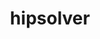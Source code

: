 ---
title: "hipsolver"
layout: cache
categories: [package, develop]
meta: {"compilers": ["gcc@13.2.0"], "num_specs": 25, "num_specs_by_stack": {"ml-linux-x86_64-rocm": 25, "root": 25}, "oss": ["ubuntu24.04"], "platforms": ["linux"], "stacks": ["ml-linux-x86_64-rocm", "root"], "targets": ["x86_64_v3"], "versions": ["6.1.2", "6.3.3"]}
spec_details: [{"compiler": "gcc@13.2.0", "hash": "2noocozu4uzvypptee4zq5ae4c3pt45a", "os": "ubuntu24.04", "platform": "linux", "size": "-", "stacks": ["ml-linux-x86_64-rocm", "root"], "target": "x86_64_v3", "variants": ["amdgpu_target:=gfx90a", "~asan", "build_system=cmake", "build_type=Release", "~cuda", "generator=make", "~ipo", "patches:=d9ef5be", "+rocm"], "versions": ["6.1.2"]}, {"compiler": "gcc@13.2.0", "hash": "5qkdvh2zfle2mzk2sukr3tlvibwhpqf7", "os": "ubuntu24.04", "platform": "linux", "size": "-", "stacks": ["ml-linux-x86_64-rocm", "root"], "target": "x86_64_v3", "variants": ["amdgpu_target:=gfx90a", "~asan", "build_system=cmake", "build_type=Release", "~cuda", "generator=make", "~ipo", "patches:=d9ef5be", "+rocm"], "versions": ["6.1.2"]}, {"compiler": "gcc@13.2.0", "hash": "5xeadpyrqmpajiudmloodqfbs2awv4yf", "os": "ubuntu24.04", "platform": "linux", "size": "-", "stacks": ["ml-linux-x86_64-rocm", "root"], "target": "x86_64_v3", "variants": ["amdgpu_target:=gfx90a", "~asan", "build_system=cmake", "build_type=Release", "~cuda", "generator=make", "~ipo", "patches:=d9ef5be", "+rocm"], "versions": ["6.1.2"]}, {"compiler": "gcc@13.2.0", "hash": "67df5wr2bvxrzhg25t652x3ebhuq2ufu", "os": "ubuntu24.04", "platform": "linux", "size": "-", "stacks": ["ml-linux-x86_64-rocm", "root"], "target": "x86_64_v3", "variants": ["amdgpu_target:=gfx90a", "~asan", "build_system=cmake", "build_type=Release", "~cuda", "generator=make", "~ipo", "+rocm"], "versions": ["6.3.3"]}, {"compiler": "gcc@13.2.0", "hash": "6zf2azpibenhlioljt3dt7gibjky5xpr", "os": "ubuntu24.04", "platform": "linux", "size": "-", "stacks": ["ml-linux-x86_64-rocm", "root"], "target": "x86_64_v3", "variants": ["amdgpu_target:=gfx90a", "~asan", "build_system=cmake", "build_type=Release", "~cuda", "generator=make", "~ipo", "patches:=d9ef5be", "+rocm"], "versions": ["6.1.2"]}, {"compiler": "gcc@13.2.0", "hash": "7c2rznas252kgvc6akva2gksbcyrpa4s", "os": "ubuntu24.04", "platform": "linux", "size": "-", "stacks": ["ml-linux-x86_64-rocm", "root"], "target": "x86_64_v3", "variants": ["amdgpu_target:=gfx90a", "~asan", "build_system=cmake", "build_type=Release", "~cuda", "generator=make", "~ipo", "+rocm"], "versions": ["6.3.3"]}, {"compiler": "gcc@13.2.0", "hash": "7jm45mb3rwyistadq6wsph64inrepqvc", "os": "ubuntu24.04", "platform": "linux", "size": "-", "stacks": ["ml-linux-x86_64-rocm", "root"], "target": "x86_64_v3", "variants": ["amdgpu_target:=gfx90a", "~asan", "build_system=cmake", "build_type=Release", "~cuda", "generator=make", "~ipo", "patches:=d9ef5be", "+rocm"], "versions": ["6.1.2"]}, {"compiler": "gcc@13.2.0", "hash": "a5vzsb2n7yrph6q7qfxqudaufe7yiwec", "os": "ubuntu24.04", "platform": "linux", "size": "-", "stacks": ["ml-linux-x86_64-rocm", "root"], "target": "x86_64_v3", "variants": ["amdgpu_target:=gfx90a", "~asan", "build_system=cmake", "build_type=Release", "~cuda", "generator=make", "~ipo", "patches:=d9ef5be", "+rocm"], "versions": ["6.1.2"]}, {"compiler": "gcc@13.2.0", "hash": "aolaizm5scviylh2433r2mtriumcplrh", "os": "ubuntu24.04", "platform": "linux", "size": "-", "stacks": ["ml-linux-x86_64-rocm", "root"], "target": "x86_64_v3", "variants": ["amdgpu_target:=gfx90a", "~asan", "build_system=cmake", "build_type=Release", "~cuda", "generator=make", "~ipo", "patches:=d9ef5be", "+rocm"], "versions": ["6.1.2"]}, {"compiler": "gcc@13.2.0", "hash": "awmq5sxxib5a7hjnrblvn7ae4zk4o5g6", "os": "ubuntu24.04", "platform": "linux", "size": "-", "stacks": ["ml-linux-x86_64-rocm", "root"], "target": "x86_64_v3", "variants": ["amdgpu_target:=gfx90a", "~asan", "build_system=cmake", "build_type=Release", "~cuda", "generator=make", "~ipo", "patches:=d9ef5be", "+rocm"], "versions": ["6.1.2"]}, {"compiler": "gcc@13.2.0", "hash": "dskweuxnackdskxlcwtmjkeavy5iauyx", "os": "ubuntu24.04", "platform": "linux", "size": "-", "stacks": ["ml-linux-x86_64-rocm", "root"], "target": "x86_64_v3", "variants": ["amdgpu_target:=gfx90a", "~asan", "build_system=cmake", "build_type=Release", "~cuda", "generator=make", "~ipo", "patches:=d9ef5be", "+rocm"], "versions": ["6.1.2"]}, {"compiler": "gcc@13.2.0", "hash": "dsohi7kh3sd2qj6nthbp63fycah3qs2l", "os": "ubuntu24.04", "platform": "linux", "size": "-", "stacks": ["ml-linux-x86_64-rocm", "root"], "target": "x86_64_v3", "variants": ["amdgpu_target:=gfx90a", "~asan", "build_system=cmake", "build_type=Release", "~cuda", "generator=make", "~ipo", "patches:=d9ef5be", "+rocm"], "versions": ["6.1.2"]}, {"compiler": "gcc@13.2.0", "hash": "gsmoqhun67mrpvtvwkovrodlowebiuoh", "os": "ubuntu24.04", "platform": "linux", "size": "-", "stacks": ["ml-linux-x86_64-rocm", "root"], "target": "x86_64_v3", "variants": ["amdgpu_target:=gfx90a", "~asan", "build_system=cmake", "build_type=Release", "~cuda", "generator=make", "~ipo", "patches:=d9ef5be", "+rocm"], "versions": ["6.1.2"]}, {"compiler": "gcc@13.2.0", "hash": "hsgotc6wrlwepelwxavqzotkbuniltd5", "os": "ubuntu24.04", "platform": "linux", "size": "-", "stacks": ["ml-linux-x86_64-rocm", "root"], "target": "x86_64_v3", "variants": ["amdgpu_target:=gfx90a", "~asan", "build_system=cmake", "build_type=Release", "~cuda", "generator=make", "~ipo", "patches:=d9ef5be", "+rocm"], "versions": ["6.1.2"]}, {"compiler": "gcc@13.2.0", "hash": "mj7osnmbpl5hrlemedaxrjvk5rt7jbza", "os": "ubuntu24.04", "platform": "linux", "size": "-", "stacks": ["ml-linux-x86_64-rocm", "root"], "target": "x86_64_v3", "variants": ["amdgpu_target:=gfx90a", "~asan", "build_system=cmake", "build_type=Release", "~cuda", "generator=make", "~ipo", "patches:=d9ef5be", "+rocm"], "versions": ["6.1.2"]}, {"compiler": "gcc@13.2.0", "hash": "n373cdj2fvjugbaycikulsylown5gs3s", "os": "ubuntu24.04", "platform": "linux", "size": "-", "stacks": ["ml-linux-x86_64-rocm", "root"], "target": "x86_64_v3", "variants": ["amdgpu_target:=gfx90a", "~asan", "build_system=cmake", "build_type=Release", "~cuda", "generator=make", "~ipo", "patches:=d9ef5be", "+rocm"], "versions": ["6.1.2"]}, {"compiler": "gcc@13.2.0", "hash": "nml7gcoyllmcfxajzusz2lytjbe7kvc7", "os": "ubuntu24.04", "platform": "linux", "size": "-", "stacks": ["ml-linux-x86_64-rocm", "root"], "target": "x86_64_v3", "variants": ["amdgpu_target:=gfx90a", "~asan", "build_system=cmake", "build_type=Release", "~cuda", "generator=make", "~ipo", "patches:=d9ef5be", "+rocm"], "versions": ["6.1.2"]}, {"compiler": "gcc@13.2.0", "hash": "ortzo5b3lgehvsm4xidvxp7xskop3l7x", "os": "ubuntu24.04", "platform": "linux", "size": "-", "stacks": ["ml-linux-x86_64-rocm", "root"], "target": "x86_64_v3", "variants": ["amdgpu_target:=gfx90a", "~asan", "build_system=cmake", "build_type=Release", "~cuda", "generator=make", "~ipo", "patches:=d9ef5be", "+rocm"], "versions": ["6.1.2"]}, {"compiler": "gcc@13.2.0", "hash": "po5bdfqje6toleicnpgkpmlmz3cybsfh", "os": "ubuntu24.04", "platform": "linux", "size": "-", "stacks": ["ml-linux-x86_64-rocm", "root"], "target": "x86_64_v3", "variants": ["amdgpu_target:=gfx90a", "~asan", "build_system=cmake", "build_type=Release", "~cuda", "generator=make", "~ipo", "patches:=d9ef5be", "+rocm"], "versions": ["6.1.2"]}, {"compiler": "gcc@13.2.0", "hash": "qchkoy573fm7pni5mr6rmmojtohoeiqt", "os": "ubuntu24.04", "platform": "linux", "size": "-", "stacks": ["ml-linux-x86_64-rocm", "root"], "target": "x86_64_v3", "variants": ["amdgpu_target:=gfx90a", "~asan", "build_system=cmake", "build_type=Release", "~cuda", "generator=make", "~ipo", "patches:=d9ef5be", "+rocm"], "versions": ["6.1.2"]}, {"compiler": "gcc@13.2.0", "hash": "rjujnjxelh5myy2vdmqlxr3drxhan5f5", "os": "ubuntu24.04", "platform": "linux", "size": "-", "stacks": ["ml-linux-x86_64-rocm", "root"], "target": "x86_64_v3", "variants": ["amdgpu_target:=gfx90a", "~asan", "build_system=cmake", "build_type=Release", "~cuda", "generator=make", "~ipo", "+rocm"], "versions": ["6.3.3"]}, {"compiler": "gcc@13.2.0", "hash": "s3x2wz2ivccrq3e6jejd2bxlyctxtq75", "os": "ubuntu24.04", "platform": "linux", "size": "-", "stacks": ["ml-linux-x86_64-rocm", "root"], "target": "x86_64_v3", "variants": ["amdgpu_target:=gfx90a", "~asan", "build_system=cmake", "build_type=Release", "~cuda", "generator=make", "~ipo", "+rocm"], "versions": ["6.3.3"]}, {"compiler": "gcc@13.2.0", "hash": "tcf43tlnc3hppw3vnqgqy2fg5eycgovg", "os": "ubuntu24.04", "platform": "linux", "size": "-", "stacks": ["ml-linux-x86_64-rocm", "root"], "target": "x86_64_v3", "variants": ["amdgpu_target:=gfx90a", "~asan", "build_system=cmake", "build_type=Release", "~cuda", "generator=make", "~ipo", "patches:=d9ef5be", "+rocm"], "versions": ["6.1.2"]}, {"compiler": "gcc@13.2.0", "hash": "xiubr5p7qrl3c44i4polb7ztgbod6imh", "os": "ubuntu24.04", "platform": "linux", "size": "-", "stacks": ["ml-linux-x86_64-rocm", "root"], "target": "x86_64_v3", "variants": ["amdgpu_target:=gfx90a", "~asan", "build_system=cmake", "build_type=Release", "~cuda", "generator=make", "~ipo", "patches:=d9ef5be", "+rocm"], "versions": ["6.1.2"]}, {"compiler": "gcc@13.2.0", "hash": "yqlqehit7csa5js7nms52nj63jhmfzd6", "os": "ubuntu24.04", "platform": "linux", "size": "-", "stacks": ["ml-linux-x86_64-rocm", "root"], "target": "x86_64_v3", "variants": ["amdgpu_target:=gfx90a", "~asan", "build_system=cmake", "build_type=Release", "~cuda", "generator=make", "~ipo", "patches:=d9ef5be", "+rocm"], "versions": ["6.1.2"]}]
---